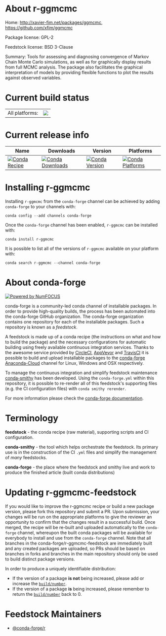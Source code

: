 About r-ggmcmc
==============

Home: http://xavier-fim.net/packages/ggmcmc, https://github.com/xfim/ggmcmc

Package license: GPL-2

Feedstock license: BSD 3-Clause

Summary: Tools for assessing and diagnosing convergence of Markov Chain Monte Carlo simulations, as well as for graphically display results from full MCMC analysis. The package also facilitates the graphical interpretation of models by providing flexible functions to plot the results against observed variables.



Current build status
====================


<table><tr><td>All platforms:</td>
    <td>
      <a href="https://dev.azure.com/conda-forge/feedstock-builds/_build/latest?definitionId=3395&branchName=master">
        <img src="https://dev.azure.com/conda-forge/feedstock-builds/_apis/build/status/r-ggmcmc-feedstock?branchName=master">
      </a>
    </td>
  </tr>
</table>

Current release info
====================

| Name | Downloads | Version | Platforms |
| --- | --- | --- | --- |
| [![Conda Recipe](https://img.shields.io/badge/recipe-r--ggmcmc-green.svg)](https://anaconda.org/conda-forge/r-ggmcmc) | [![Conda Downloads](https://img.shields.io/conda/dn/conda-forge/r-ggmcmc.svg)](https://anaconda.org/conda-forge/r-ggmcmc) | [![Conda Version](https://img.shields.io/conda/vn/conda-forge/r-ggmcmc.svg)](https://anaconda.org/conda-forge/r-ggmcmc) | [![Conda Platforms](https://img.shields.io/conda/pn/conda-forge/r-ggmcmc.svg)](https://anaconda.org/conda-forge/r-ggmcmc) |

Installing r-ggmcmc
===================

Installing `r-ggmcmc` from the `conda-forge` channel can be achieved by adding `conda-forge` to your channels with:

```
conda config --add channels conda-forge
```

Once the `conda-forge` channel has been enabled, `r-ggmcmc` can be installed with:

```
conda install r-ggmcmc
```

It is possible to list all of the versions of `r-ggmcmc` available on your platform with:

```
conda search r-ggmcmc --channel conda-forge
```


About conda-forge
=================

[![Powered by NumFOCUS](https://img.shields.io/badge/powered%20by-NumFOCUS-orange.svg?style=flat&colorA=E1523D&colorB=007D8A)](http://numfocus.org)

conda-forge is a community-led conda channel of installable packages.
In order to provide high-quality builds, the process has been automated into the
conda-forge GitHub organization. The conda-forge organization contains one repository
for each of the installable packages. Such a repository is known as a *feedstock*.

A feedstock is made up of a conda recipe (the instructions on what and how to build
the package) and the necessary configurations for automatic building using freely
available continuous integration services. Thanks to the awesome service provided by
[CircleCI](https://circleci.com/), [AppVeyor](https://www.appveyor.com/)
and [TravisCI](https://travis-ci.com/) it is possible to build and upload installable
packages to the [conda-forge](https://anaconda.org/conda-forge)
[Anaconda-Cloud](https://anaconda.org/) channel for Linux, Windows and OSX respectively.

To manage the continuous integration and simplify feedstock maintenance
[conda-smithy](https://github.com/conda-forge/conda-smithy) has been developed.
Using the ``conda-forge.yml`` within this repository, it is possible to re-render all of
this feedstock's supporting files (e.g. the CI configuration files) with ``conda smithy rerender``.

For more information please check the [conda-forge documentation](https://conda-forge.org/docs/).

Terminology
===========

**feedstock** - the conda recipe (raw material), supporting scripts and CI configuration.

**conda-smithy** - the tool which helps orchestrate the feedstock.
                   Its primary use is in the construction of the CI ``.yml`` files
                   and simplify the management of *many* feedstocks.

**conda-forge** - the place where the feedstock and smithy live and work to
                  produce the finished article (built conda distributions)


Updating r-ggmcmc-feedstock
===========================

If you would like to improve the r-ggmcmc recipe or build a new
package version, please fork this repository and submit a PR. Upon submission,
your changes will be run on the appropriate platforms to give the reviewer an
opportunity to confirm that the changes result in a successful build. Once
merged, the recipe will be re-built and uploaded automatically to the
`conda-forge` channel, whereupon the built conda packages will be available for
everybody to install and use from the `conda-forge` channel.
Note that all branches in the conda-forge/r-ggmcmc-feedstock are
immediately built and any created packages are uploaded, so PRs should be based
on branches in forks and branches in the main repository should only be used to
build distinct package versions.

In order to produce a uniquely identifiable distribution:
 * If the version of a package **is not** being increased, please add or increase
   the [``build/number``](https://conda.io/docs/user-guide/tasks/build-packages/define-metadata.html#build-number-and-string).
 * If the version of a package **is** being increased, please remember to return
   the [``build/number``](https://conda.io/docs/user-guide/tasks/build-packages/define-metadata.html#build-number-and-string)
   back to 0.

Feedstock Maintainers
=====================

* [@conda-forge/r](https://github.com/conda-forge/r/)

